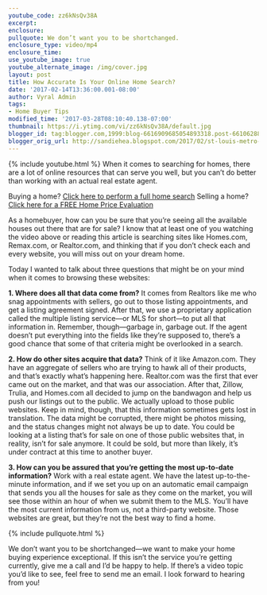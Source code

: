```yaml
---
youtube_code: zz6kNsQv38A
excerpt:
enclosure:
pullquote: We don’t want you to be shortchanged.
enclosure_type: video/mp4
enclosure_time:
use_youtube_image: true
youtube_alternate_image: /img/cover.jpg
layout: post
title: How Accurate Is Your Online Home Search?
date: '2017-02-14T13:36:00.001-08:00'
author: Vyral Admin
tags:
- Home Buyer Tips
modified_time: '2017-03-28T08:10:40.138-07:00'
thumbnail: https://i.ytimg.com/vi/zz6kNsQv38A/default.jpg
blogger_id: tag:blogger.com,1999:blog-6616909685054893318.post-6610628807442337301
blogger_orig_url: http://sandiehea.blogspot.com/2017/02/st-louis-metro-area-real-estate-are-you.html
---
```

{% include youtube.html %}
When it comes to searching for homes, there are a lot of online resources that can serve you well, but you can’t do better than working with an actual real estate agent.

Buying a home? <a href="http://www.stlouispropertysearch.net/" target="_blank">Click here to perform a full home search</a>
Selling a home? <a href="http://www.stlouishomevalues.net/" target="_blank">Click here for a FREE Home Price Evaluation</a>

As a homebuyer, how can you be sure that you’re seeing all the available houses out there that are for sale? I know that at least one of you watching the video above or reading this article is searching sites like Homes.com, Remax.com, or Realtor.com, and thinking that if you don’t check each and every website, you will miss out on your dream home.

Today I wanted to talk about three questions that might be on your mind when it comes to browsing these websites:

**1. Where does all that data come from?** It comes from Realtors like me who snag appointments with sellers, go out to those listing appointments, and get a listing agreement signed. After that, we use a proprietary application called the multiple listing service—or MLS for short—to put all that information in. Remember, though—garbage in, garbage out. If the agent doesn’t put everything into the fields like they’re supposed to, there’s a good chance that some of that criteria might be overlooked in a search.

**2. How do other sites acquire that data?** Think of it like Amazon.com. They have an aggregate of sellers who are trying to hawk all of their products, and that’s exactly what’s happening here. Realtor.com was the first that ever came out on the market, and that was our association. After that, Zillow, Trulia, and Homes.com all decided to jump on the bandwagon and help us push our listings out to the public. We actually upload to those public websites. Keep in mind, though, that this information sometimes gets lost in translation. The data might be corrupted, there might be photos missing, and the status changes might not always be up to date. You could be looking at a listing that’s for sale on one of those public websites that, in reality, isn’t for sale anymore. It could be sold, but more than likely, it’s under contract at this time to another buyer.

**3. How can you be assured that you’re getting the most up-to-date information?** Work with a real estate agent. We have the latest up-to-the-minute information, and if we set you up on an automatic email campaign that sends you all the houses for sale as they come on the market, you will see those within an hour of when we submit them to the MLS. You’ll have the most current information from us, not a third-party website. Those websites are great, but they’re not the best way to find a home.

{% include pullquote.html %}

We don’t want you to be shortchanged—we want to make your home buying experience exceptional. If this isn’t the service you’re getting currently, give me a call and I’d be happy to help. If there’s a video topic you’d like to see, feel free to send me an email. I look forward to hearing from you!
